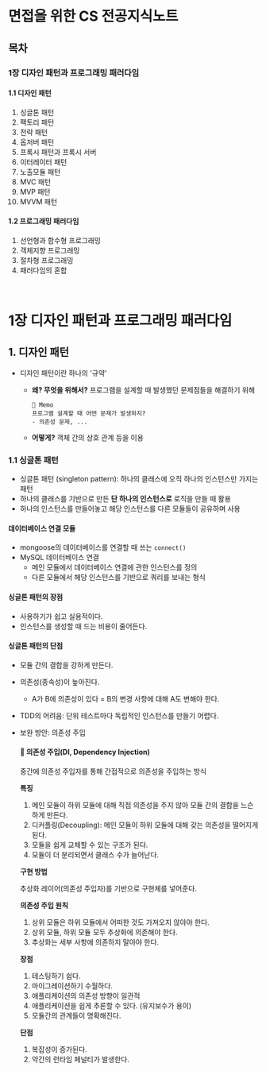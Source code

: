 # 면접을 위한 CS 전공지식노트

## 목차

### 1장 디자인 패턴과 프로그래밍 패러다임

#### 1.1 디자인 패턴

1. 싱글톤 패턴
1. 팩토리 패턴
1. 전략 패턴
1. 옵저버 패턴
1. 프록시 패턴과 프록시 서버
1. 이터레이터 패턴
1. 노출모듈 패턴
1. MVC 패턴
1. MVP 패턴
1. MVVM 패턴

#### 1.2 프로그래밍 패러다임

1. 선언형과 함수형 프로그래밍
1. 객체지향 프로그래밍
1. 절차형 프로그래밍
1. 패러다임의 혼합

<br />

# 1장 디자인 패턴과 프로그래밍 패러다임

## 1. 디자인 패턴

- 디자인 패턴이란 하나의 '규약'

  - **왜? 무엇을 위해서?** 프로그램을 설계할 때 발생했던 문제점들을 해결하기 위해

    ```
    📝 Memo
    프로그램 설계할 때 어떤 문제가 발생하지?
    - 의존성 문제, ...
    ```

  - **어떻게?** 객체 간의 상호 관계 등을 이용

### 1.1 싱글톤 패턴

- 싱글톤 패턴 (singleton pattern): 하나의 클래스에 오직 하나의 인스턴스만 가지는 패턴
- 하나의 클래스를 기반으로 만든 **단 하나의 인스턴스로** 로직을 만들 때 활용
- 하나의 인스턴스를 만들어놓고 해당 인스턴스를 다른 모듈들이 공유하며 사용

#### 데이터베이스 연결 모듈

- mongoose의 데이터베이스를 연결할 때 쓰는 `connect()`
- MySQL 데이터베이스 연결
  - 메인 모듈에서 데이터베이스 연결에 관한 인스턴스를 정의
  - 다른 모듈에서 해당 인스턴스를 기반으로 쿼리를 보내는 형식

#### 싱글톤 패턴의 장점

- 사용하기가 쉽고 실용적이다.
- 인스턴스를 생성할 때 드는 비용이 줄어든다.

#### 싱글톤 패턴의 단점

- 모듈 간의 결합을 강하게 만든다.
- 의존성(종속성)이 높아진다.
  - A가 B에 의존성이 있다 = B의 변경 사항에 대해 A도 변해야 한다.
- TDD의 어려움: 단위 테스트마다 독립적인 인스턴스를 만들기 어렵다.
- 보완 방안: 의존성 주입

  #### 🔎 의존성 주입(DI, Dependency Injection)

  중간에 의존성 주입자를 통해 간접적으로 의존성을 주입하는 방식

  **특징**

  1. 메인 모듈이 하위 모듈에 대해 직접 의존성을 주지 않아 모듈 간의 결합을 느슨하게 만든다.
  1. 디커플링(Decoupling): 메인 모듈이 하위 모듈에 대해 갖는 의존성을 떨어지게 된다.
  1. 모듈을 쉽게 교체할 수 있는 구조가 된다.
  1. 모듈이 더 분리되면서 클래스 수가 늘어난다.

  **구현 방법**

  추상화 레이어(의존성 주입자)를 기반으로 구현체를 넣어준다.

  **의존성 주입 원칙**

  1. 상위 모듈은 하위 모듈에서 어떠한 것도 가져오지 않아야 한다.
  1. 상위 모듈, 하위 모듈 모두 추상화에 의존해야 한다.
  1. 추상화는 세부 사항에 의존하지 말아야 한다.

  **장점**

  1. 테스팅하기 쉽다.
  1. 마이그레이션하기 수월하다.
  1. 애플리케이션의 의존성 방향이 일관적
  1. 애플리케이션을 쉽게 추론할 수 있다. (유지보수가 용이)
  1. 모듈간의 관계들이 명확해진다.

  **단점**

  1. 복잡성이 증가된다.
  1. 약간의 런타임 페널티가 발생한다.
